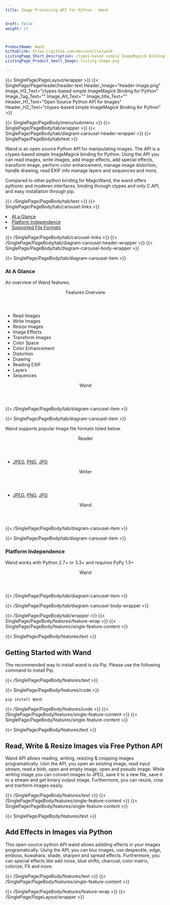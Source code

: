 ```yaml
---
title: Image Processing API for Python - Wand


draft: false
weight: 23



ProductName: Wand
Githublink: https://github.com/emcconville/wand
ListingPage_Short_Description: ctypes-based simple ImageMagick Binding for Python.
ListingPage_Product_Small_Image: listing-image.png 

---
```


{{< SinglePage/PageLayout/wrapper >}}
{{< SinglePage/PageHeader/header-text
Header_Image="header-image.png"
Image_H2_Text="ctypes-based simple ImageMagick Binding for Python"
Image_Tag_Text=""
Image_Alt_Text=""
Image_title_Text=""
Header_H1_Text="Open Source Python API for Images"
Header_H2_Text="ctypes-based simple ImageMagick Binding for Python" >}}

{{< SinglePage/PageBody/menu/submenu >}}
{{< SinglePage/PageBody/tab/wrapper >}}
{{< SinglePage/PageBody/tab/diagram-carousel-header-wrapper >}}
{{< SinglePage/PageBody/tab/text >}}



<p>Wand is an open source Python API for manipulating images. The API is a ctypes-based simple ImageMagick binding for Python. Using the API you can read images, write images, add image effects, add special effects, transform image, perform color enhancement, manage image distortion, handle drawing, read EXIF info manage layers and sequences and more,</p>
<p>Compared to other python binding for MagicWand, the wand offers pythonic and moderen interfaces, binding through ctypes and only C API, and easy installation through pip.</p>

{{< /SinglePage/PageBody/tab/text >}}
{{< SinglePage/PageBody/tab/carousel-links >}}

<li data-target="#diagramcarousel" data-slide-to="0"><a href="#">At a Glance</a></li>
<li data-target="#diagramcarousel" data-slide-to="2"><a href="#">Platform Independence</a></li>
<li data-target="#diagramcarousel" data-slide-to="1"><a class="activetab" href="#">Supported File Formats</a></li>


{{< /SinglePage/PageBody/tab/carousel-links >}}
{{< /SinglePage/PageBody/tab/diagram-carousel-header-wrapper >}}
{{< SinglePage/PageBody/tab/diagram-carousel-body-wrapper >}}

{{< SinglePage/PageBody/tab/diagram-carousel-item >}}
<h3>At A Glance</h3>
<p>An overview of Wand features.</p>
<div class="diagram1 d1-poi">
<div class="d1-row">
<div class="d1-col d1-left"><header>Features Overview</header>
<ul>
<li>Read Images</li>
<li>Write Images</li>
<li>Resize Images</li>
<li>Image Effects</li>
<li>Transform Images</li>
<li>Color Space</li>
<li>Color Enhancement</li>
<li>Distortion</li>
<li>Drawing</li>
<li>Reading EXIF</li>
<li>Layers</li>
<li>Sequences</li>
</ul>
</div>
</div>
<div class="d1-logo" style="border: none;"><header>Wand</header><footer><small></small></footer></div>
<!--/logo--></div>
<!--/diagram1-->
{{< /SinglePage/PageBody/tab/diagram-carousel-item >}}

{{< SinglePage/PageBody/tab/diagram-carousel-item >}}
<p>Wand supports popular Image file formats listed below.</p>
<div class="diagram1 d2 d1-poi">
<div class="d1-row">
<div class="d1-col d1-left"><header><i class="fa fa-arrows-v"> </i> Reader</header>
<ul>
<li> <a href="https://docs.fileformat.com/image/jpeg/">JPEG</a>, <a href="https://docs.fileformat.com/image/png/">PNG</a>, <a href="https://docs.fileformat.com/image/jpeg/">JPG</a> </li>
</ul>
</div>
<!--/left-->
<div class="d1-col d1-right"><header><i class="fa fa-long-arrow-down"> </i> Writer</header>
<ul>
<li> <a href="https://docs.fileformat.com/image/jpeg/">JPEG</a>, <a href="https://docs.fileformat.com/image/png/">PNG</a>, <a href="https://docs.fileformat.com/image/jpeg/">JPG</a> </li>
</ul>
</div>
<!--/right--></div>
<!--/row-->
<div class="d1-logo" style="border: none;"><header>Wand</header><footer><small></small></footer></div>
<!--/logo--></div>
<!--/diagram2-->
{{< /SinglePage/PageBody/tab/diagram-carousel-item >}}

{{< SinglePage/PageBody/tab/diagram-carousel-item >}}
<h3>Platform Independence</h3>
<p>Wand works with Python 2.7+ or 3.3+ and requires PyPy 1.5+</p>
<div class="diagram1 d1-oi">
<div class="d1-row"><!--/left-->
<div class="d1-col d1-right"> </div>
<!--/right--></div>
<!--/row-->
<div class="d1-logo" style="border: none;"><header>Wand</header><footer><small></small></footer></div>
<!--/logo--></div>
<!--/diagram2 -->
{{< /SinglePage/PageBody/tab/diagram-carousel-item >}}

{{< /SinglePage/PageBody/tab/diagram-carousel-body-wrapper >}}

{{< /SinglePage/PageBody/tab/wrapper >}}
{{< SinglePage/PageBody/features/feature-wrap >}}
{{< SinglePage/PageBody/features/single-feature-content >}}

{{< SinglePage/PageBody/features/text >}}
<h2 class="h2title">Getting Started with Wand</h2>
<p>The recommended way to install wand is via Pip. Please use the following command to install Pip.</p>
{{< /SinglePage/PageBody/features/text >}}

{{< SinglePage/PageBody/features/code >}}
<pre><code class="html">pip install Wand</code></pre>


{{< /SinglePage/PageBody/features/code >}}
{{< /SinglePage/PageBody/features/single-feature-content >}}
{{< SinglePage/PageBody/features/single-feature-content >}}

{{< SinglePage/PageBody/features/text >}}
<h2 class="h2title">Read, Write & Resize Images via Free Python API</h2>
<p>Wand API allows reading, writing, resizing & cropping images programatically. Usin the API, you open an existing image, read input stream, read a blob, open and empty image, open and pseudo image. While writing image you can convert images to JPEG, save it to a new file, save it to a stream and get binary output image. Furthermore, you can reszie, crop and tranform images easily.</p>

{{< /SinglePage/PageBody/features/text >}}
{{< /SinglePage/PageBody/features/single-feature-content >}}
{{< SinglePage/PageBody/features/single-feature-content >}}

{{< SinglePage/PageBody/features/text >}}
<h2 class="h2title">Add Effects in Images via Python</h2>
<p>This open-source python API wand allows addding effects in your images programatically. Using the API, you can blur images, use despeckle, edge, emboss, kuwahara, shade, sharpen and spread effects. Furthermore, you can special effects like add noise, blue shifts, charcoal, color matrix, colorize, FX and more.</p>

{{< /SinglePage/PageBody/features/text >}}
{{< /SinglePage/PageBody/features/single-feature-content >}}

{{< /SinglePage/PageBody/features/feature-wrap >}}
{{< /SinglePage/PageLayout/wrapper >}}